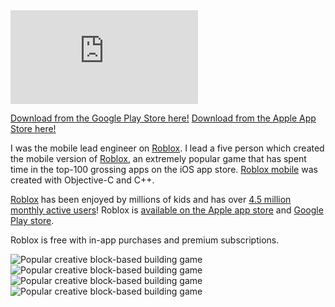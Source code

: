 <iframe class="embed-youtube" max-width="560" max-height="315" src="http://www.youtube.com/embed/LHdA7Yc-8Rg" frameborder="0" allowfullscreen=""></iframe>

[Download from the Google Play Store here!][google-play-store]
[Download from the Apple App Store here!][app-store]

I was the mobile lead engineer on [Roblox][roblox]. I lead a five person which created the mobile version of [Roblox][roblox], an extremely popular game that has spent time in the top-100 grossing apps on the iOS app store. [Roblox mobile][app-store] was created with Objective-C and C++.

[Roblox][roblox] has been enjoyed by millions of kids and has over [4.5 million monthly active users][popularity]! Roblox is [available on the Apple app store][app-store] and [Google Play store][google-play-store].

Roblox is free with in-app purchases and premium subscriptions.

![Popular creative block-based building game](/content/images/roblox1.jpg)
![Popular creative block-based building game](/content/images/roblox3.jpg)
![Popular creative block-based building game](/content/images/roblox4.jpg)
![Popular creative block-based building game](/content/images/roblox2.jpg)

[roblox]: http://play.roblox.com/
[google-play-store]: http://play.google.com/store/apps/details?id=com.roblox.client
[app-store]: http://itunes.apple.com/us/app/roblox-mobile/id431946152/
[popularity]: http://blog.roblox.com/2014/09/the-post-summer-stats-wrapup/
